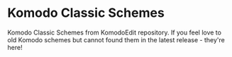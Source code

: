 Komodo Classic Schemes
================
Komodo Classic Schemes from KomodoEdit repository. If you feel love to old Komodo schemes but cannot found them in the latest release - they're here!
